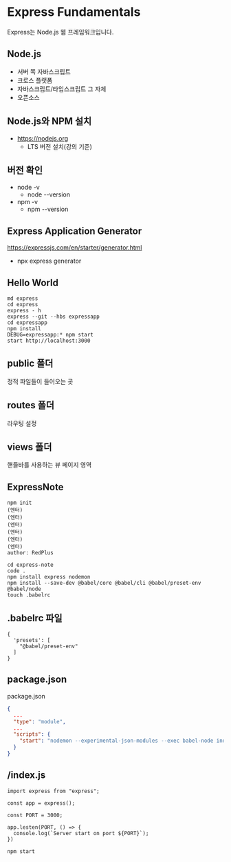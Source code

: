 # Express Fundamentals 

Express는 Node.js 웹 프레임워크입니다. 

## Node.js

* 서버 쪽 자바스크립트
* 크로스 플랫폼
* 자바스크립트/타입스크립트 그 자체
* 오픈소스 

## Node.js와 NPM 설치

* https://nodejs.org
  * LTS 버전 설치(강의 기준) 

## 버전 확인

* node -v
  * node --version
* npm -v
  * npm --version 

## Express Application Generator

https://expressjs.com/en/starter/generator.html

* npx express generator

## Hello World

```Terminal
md express
cd express
express - h 
express --git --hbs expressapp 
cd expressapp
npm install 
DEBUG=expressapp:* npm start 
start http://localhost:3000 
```

## public 폴더

정적 파일들이 들어오는 곳


## routes 폴더

라우팅 설정

## views 폴더

핸들바를 사용하는 뷰 페이지 영역



## ExpressNote

```Terminal
npm init
(엔터)
(엔터)
(엔터)
(엔터)
(엔터)
(엔터)
author: RedPlus

cd express-note
code . 
npm install express nodemon 
npm install --save-dev @babel/core @babel/cli @babel/preset-env @babel/node 
touch .babelrc 
```

## .babelrc 파일

```Text
{
  'presets': [
    "@babel/preset-env"
  ]
}
```

## package.json 

package.json
```JSON
{
  ...
  "type": "module", 
  ...
  "scripts": {
    "start": "nodemon --experimental-json-modules --exec babel-node index.js"
  }
}
```


## /index.js

```JS
import express from "express";

const app = express(); 

const PORT = 3000;

app.lesten(PORT, () => {
  console.log(`Server start on port ${PORT}`);
})
```

```Terminal
npm start
```




